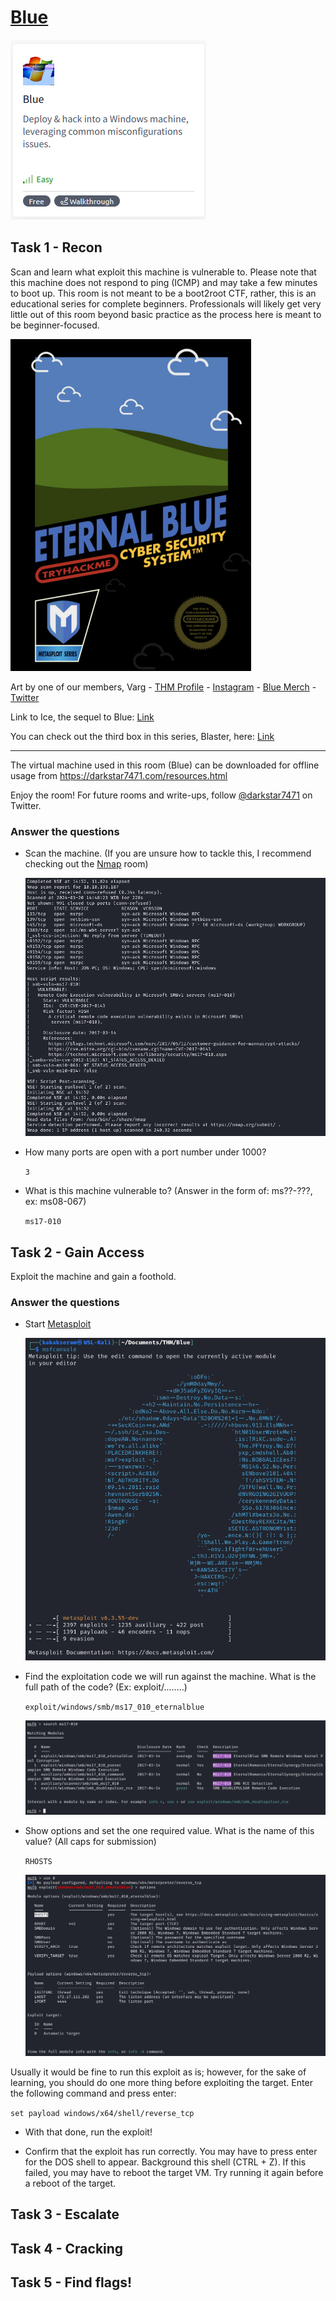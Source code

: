 # [Blue](https://tryhackme.com/room/blue)

![Blue](./images/Blue.png)

## Task 1 - Recon

Scan and learn what exploit this machine is vulnerable to. Please note that this machine does not respond to ping (ICMP) and may take a few minutes to boot up. This room is not meant to be a boot2root CTF, rather, this is an educational series for complete beginners. Professionals will likely get very little out of this room beyond basic practice as the process here is meant to be beginner-focused. 

![task1-blue](./images/task1-blue.png)

Art by one of our members, Varg - [THM Profile](https://tryhackme.com/p/Varg) - [Instagram](https://www.instagram.com/varghalladesign/) - [Blue Merch](https://www.redbubble.com/shop/ap/53637482) - [Twitter](https://twitter.com/Vargnaar)

Link to Ice, the sequel to Blue: [Link](https://tryhackme.com/room/ice)

You can check out the third box in this series, Blaster, here: [Link](https://tryhackme.com/room/blaster)

-----------------------------------------


The virtual machine used in this room (Blue) can be downloaded for offline usage from https://darkstar7471.com/resources.html


Enjoy the room! For future rooms and write-ups, follow [@darkstar7471](https://twitter.com/darkstar7471) on Twitter.

### Answer the questions

* Scan the machine. (If you are unsure how to tackle this, I recommend checking out the [Nmap](https://tryhackme.com/room/furthernmap) room)

	![task1-nmap](./images/task1-nmap.png)

* How many ports are open with a port number under 1000?

	`3`

* What is this machine vulnerable to? (Answer in the form of: ms??-???, ex: ms08-067)

	`ms17-010`

## Task 2 - Gain Access

Exploit the machine and gain a foothold.

### Answer the questions

* Start [Metasploit](https://tryhackme.com/module/metasploit)

	![task2-msfconsole](./images/task2-msfconsole.png)

* Find the exploitation code we will run against the machine. What is the full path of the code? (Ex: exploit/........)

	`exploit/windows/smb/ms17_010_eternalblue`

	![task2-ms17](./images/task2-ms17.png)

* Show options and set the one required value. What is the name of this value? (All caps for submission)

	`RHOSTS`

	![task2-options](./images/task2-options.png)

Usually it would be fine to run this exploit as is; however, for the sake of learning, you should do one more thing before exploiting the target. Enter the following command and press enter:

`set payload windows/x64/shell/reverse_tcp`

* With that done, run the exploit!

* Confirm that the exploit has run correctly. You may have to press enter for the DOS shell to appear. Background this shell (CTRL + Z). If this failed, you may have to reboot the target VM. Try running it again before a reboot of the target. 

## Task 3 - Escalate



## Task 4 - Cracking



## Task 5 - Find flags!